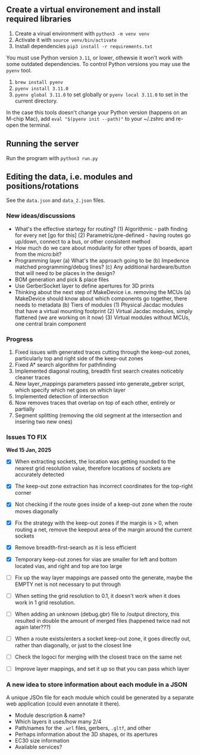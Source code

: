 ## Create a virtual environement and install required libraries

1. Create a virual environment with `python3 -m venv venv`
2. Activate it with `source venv/bin/activate`
3. Install dependencies `pip3 install -r requirements.txt`

You must use Python version `3.11`, or lower, othewsie it won't work with some outdated dependencies. To control Python versions you may use the `pyenv` tool.

1. `brew install pyenv`
2. `pyenv install 3.11.0`
3. `pyenv global 3.11.0` to set globally or `pyenv local 3.11.0` to set in the current directory.

In the case this tools doesn't change your Python version (happens on an M-chip Mac), add `eval "$(pyenv init --path)"` to your ~/.zshrc and re-open the terminal.

## Running the server

Run the program with `python3 run.py`

## Editing the data, i.e. modules and positions/rotations

See the `data.json` and `data_2.json` files.

### New ideas/discussions

- What's the effective startegy for routing?
  (1) Algorithmic - path finding for every net [go for this]
  (2) Parametric/pre-defined - having routes go up/down, connect to a bus, or other consistent method
- How much do we care about modularity for other types of boards, apart from the micro:bit?
- Programming layer
  (a) What's the approach going to be
  (b) Impedence matched programming/debug lines?
  (c) Any additional hardware/button that will need to be places in the design?
- BOM generation and pick & place files
- Use GerberSocket layer to define apertures for 3D prints
- Thinking about the next step of MakeDevice i.e. removing the MCUs
  (a) MakeDevice should know about which components go together, there needs to metadata
  (b) Tiers of modules
  (1) Physical Jacdac modules that have a virtual mounting footprint
  (2) Virtual Jacdac modules, simply flattened (we are working on it now)
  (3) Virtual modules without MCUs, one central brain component

### Progress

1. Fixed issues with generated traces cutting through the keep-out zones, particularly top and right side of the keep-out zones
2. Fixed A\* search algorithm for pathfinding
3. Implemented diagonal routing, breadth first search creates noticebly cleaner traces
4. New layer_mappings parameters passed into generate_gebrer script, which specify which net goes on which layer
5. Implemented detection of intersection
6. Now removes traces that overlap on top of each other, entirely or partially
7. Segment splitting (removing the old segment at the intersection and insering two new ones)

### Issues TO FIX

**Wed 15 Jan, 2025**

- [x] When extracting sockets, the location was getting rounded to the nearest grid resolution value, therefore locations of sockets are accurately detected
- [x] The keep-out zone extraction has incorrect coordinates for the top-right corner
- [x] Not checking if the route goes inside of a keep-out zone when the route moves diagonally
- [x] Fix the strategy with the keep-out zones if the margin is > 0, when routing a net, remove the keepout area of the margin around the current sockets
- [x] Remove breadth-first-search as it is less efficient
- [x] Temporary keep-out zones for vias are smaller for left and bottom located vias, and right and top are too large

- [ ] Fix up the way layer mappings are passed onto the generate, maybe the EMPTY net is not necessary to put through
- [ ] When setting the grid resolution to 0.1, it doesn't work when it does work in 1 grid resolution.
- [ ] When adding an unknown (debug.gbr) file to /output directory, this resulted in double the amount of merged files (happened twice nad not again later???)
- [ ] When a route exists/enters a socket keep-out zone, it goes directly out, rather than diagonally, or just to the closest line
- [ ] Check the logoci for merging with the closest trace on the same net
- [ ] Improve layer mappings, and set it up so that you can pass which layer

### A new idea to store information about each module in a JSON

A unique JSOn file for each module which could be generated by a separate web application (could even annotate it there).

- Module description & name?
- Which layers it uses/how many 2/4
- Path/names for the `.wrl` files, gerbers, `.gltf`, and other
- Perhaps information about the 3D shapes, or its apertures
- EC30 size information
- Available services?
